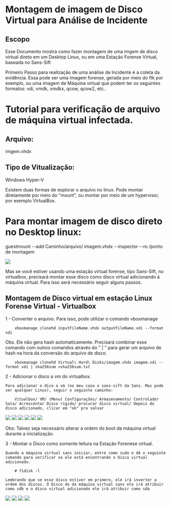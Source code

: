 # Montagem de imagem de Disco Virtual para Análise de Incidente

## Escopo

Esse Documento mostra como fazer montagem de uma imgem de disco virtual direto em um Desktop Linux, ou em uma Estação Forense Virtual, baseada no Sans-Sift

Primeiro Passo para realização de uma análise de Incidente é a coleta da evidência. Essa pode ser uma imagem forense, gerada por meio do ftk por exemplo, ou uma imagem de Máquina virtual que podem ter os seguintes formatos: vdi, vmdk, vmdkx, qcow, qcow2, etc..

# Tutorial para verificação de arquivo de máquina virtual infectada.

## Arquivo: 
imgem.vhdx
## Tipo de Vitualização:
 Windows Hyper-V

Existem duas formas de explorar o arquivo no linux. Pode montar diretamente por meio do "mount", ou montar por meio de um hypervisor, por exemplo VirtualBox.

# Para montar imagem de disco direto no Desktop linux:
 guestmount --add Caminho/arquivo/ imagem.vhdx --inspector --ro /ponto de montagem

<img src="captura.png">

Mas se você estiver usando uma estação virtual forense, tipo Sans-Sift, no virtualbox, precisará montar esse disco como disco virtual adicionando á máquina virtual. Para isso será necessário seguir alguns passos.

## Montagem de Disco virtual em estação Linux Forense Virtual - Virtualbox

1 - Converter o arquivo. Para isso, pode utilizar o comando vboxmanage

        vboxmanage clonehd inputFileName.vhdx outputFileName.vdi --format vdi


Obs. Ele não gera hash automaticamente. Precisará combinar esse comando com outros comandos através do " | " para gerar um arquivo de hash na hora da conversão do arquivo de disco.

        vboxmanage clonehd Virtual\ Hard\ Disks/imagem.vhdx imagem.vdi --format vdi | sha256sum >sha256sum.txt

2 - Adicionar o disco a vm do virtualbox.

    Para adicionar o dico a vm (no meu caso o sans-sift da Sans. Mas pode ser qualquer Linux), seguir o seguinte caminho:

        Vitualbox/ VM/ (Menu) Configurações/ Armazenamento/ Controlador Sata/ Acrescentar Disco rígido/ procurar disco virtual/ Depois do disco adicionado, clicar em "ok" pra salvar

<img src="virtualbox2.2.png">
<img src="virtualbox2.1.png">
<img src="virtualbox2.3.png">
<img src="virtualbox2.4.png">
<img src="virtualbox2.5.png">
<img src="virtualbox2.6.png">

Obs: Talvez seja  necessário alterar a ordem do boot da máquina virtual durante a inicialização.

3 - Montar o Disco como somente leitura na Estação Forenese virtual.

    Quando a máquina virtual sans iniciar, entre como sudo e dê o seguinte comando para verificar se ele está encontrando o Disco virtual adicionado.

        # fidisk -l
    
    Lembrando que se esse disco estiver em primero, ele irá inverter a ordem dos discos. O Disco do da máquina virtual sans ele irá atribuir como sdb e o disco virtual adicionado ele irá atribuir como sda

<img src="sans1.png">
<img src="sans2.png">
<img src="sans3.png">
<img src="sans4.png">


        









